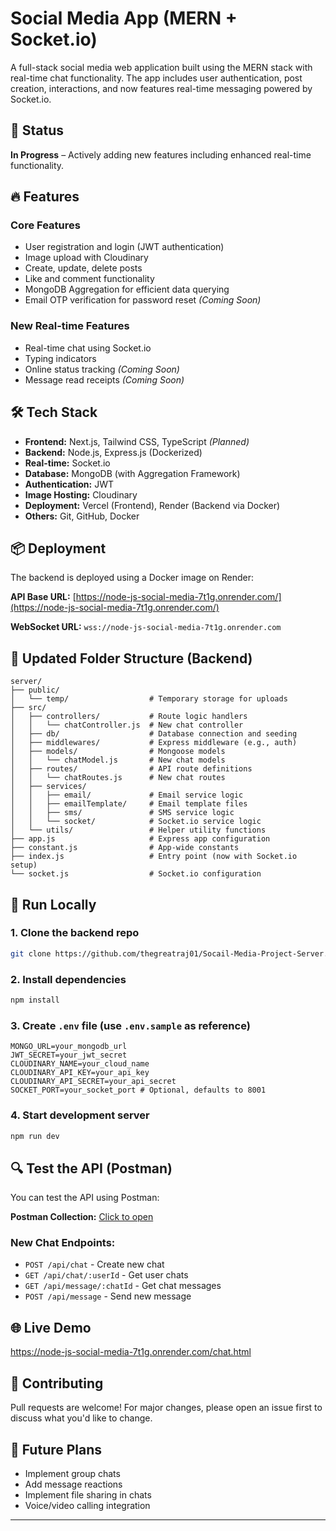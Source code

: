 # Social Media App (MERN + Socket.io)

A full-stack social media web application built using the MERN stack with real-time chat functionality. The app includes user authentication, post creation, interactions, and now features real-time messaging powered by Socket.io.

## 🚧 Status

**In Progress** – Actively adding new features including enhanced real-time functionality.

## 🔥 Features

### Core Features
- User registration and login (JWT authentication)
- Image upload with Cloudinary
- Create, update, delete posts
- Like and comment functionality
- MongoDB Aggregation for efficient data querying
- Email OTP verification for password reset *(Coming Soon)*

### New Real-time Features
- Real-time chat using Socket.io
- Typing indicators 
- Online status tracking *(Coming Soon)*
- Message read receipts *(Coming Soon)*

## 🛠 Tech Stack

- **Frontend:** Next.js, Tailwind CSS, TypeScript *(Planned)*
- **Backend:** Node.js, Express.js (Dockerized)
- **Real-time:** Socket.io
- **Database:** MongoDB (with Aggregation Framework)
- **Authentication:** JWT
- **Image Hosting:** Cloudinary
- **Deployment:** Vercel (Frontend), Render (Backend via Docker)
- **Others:** Git, GitHub, Docker

## 📦 Deployment

The backend is deployed using a Docker image on Render:

**API Base URL:** [https://node-js-social-media-7t1g.onrender.com/](https://node-js-social-media-7t1g.onrender.com/)

**WebSocket URL:** `wss://node-js-social-media-7t1g.onrender.com`

## 📁 Updated Folder Structure (Backend)

```
server/
├── public/
│   └── temp/                  # Temporary storage for uploads
├── src/
│   ├── controllers/           # Route logic handlers
│   │   └── chatController.js  # New chat controller
│   ├── db/                    # Database connection and seeding
│   ├── middlewares/           # Express middleware (e.g., auth)
│   ├── models/                # Mongoose models
│   │   └── chatModel.js       # New chat models
│   ├── routes/                # API route definitions
│   │   └── chatRoutes.js      # New chat routes
│   ├── services/
│   │   ├── email/             # Email service logic
│   │   ├── emailTemplate/     # Email template files
│   │   ├── sms/               # SMS service logic
│   │   └── socket/            # Socket.io service logic
│   └── utils/                 # Helper utility functions
├── app.js                     # Express app configuration
├── constant.js                # App-wide constants
├── index.js                   # Entry point (now with Socket.io setup)
└── socket.js                  # Socket.io configuration
```

## 🧪 Run Locally

### 1. Clone the backend repo
```bash
git clone https://github.com/thegreatraj01/Socail-Media-Project-Server.git
```

### 2. Install dependencies
```bash
npm install
```

### 3. Create `.env` file (use `.env.sample` as reference)
```env
MONGO_URL=your_mongodb_url
JWT_SECRET=your_jwt_secret
CLOUDINARY_NAME=your_cloud_name
CLOUDINARY_API_KEY=your_api_key
CLOUDINARY_API_SECRET=your_api_secret
SOCKET_PORT=your_socket_port # Optional, defaults to 8001
```

### 4. Start development server
```bash
npm run dev
```

## 🔍 Test the API (Postman)

You can test the API using Postman:

**Postman Collection:** [Click to open](https://www.postman.com/cryosat-astronomer-35135276/workspace/my-workspace/collection/29595192-ed170205-442f-481c-815d-4de60cf35a66?action=share&creator=29595192)

### New Chat Endpoints:
- `POST /api/chat` - Create new chat
- `GET /api/chat/:userId` - Get user chats
- `GET /api/message/:chatId` - Get chat messages
- `POST /api/message` - Send new message

## 🌐 Live Demo
https://node-js-social-media-7t1g.onrender.com/chat.html

## 🤝 Contributing

Pull requests are welcome! For major changes, please open an issue first to discuss what you'd like to change.

## 🚀 Future Plans
- Implement group chats
- Add message reactions
- Implement file sharing in chats
- Voice/video calling integration

---